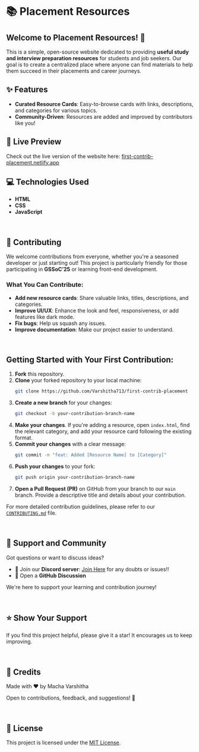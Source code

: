 
# 📚 Placement Resources

## Welcome to Placement Resources\! 👋

This is a simple, open-source website dedicated to providing **useful study and interview preparation resources** for students and job seekers. Our goal is to create a centralized place where anyone can find materials to help them succeed in their placements and career journeys.


## ✨ Features

  * **Curated Resource Cards**: Easy-to-browse cards with links, descriptions, and categories for various topics.
  * **Community-Driven**: Resources are added and improved by contributors like you\!
     

## 🚀 Live Preview

Check out the live version of the website here: [first-contrib-placement.netlify.app](https://first-contrib-placement.netlify.app/)
<br>
## 💻 Technologies Used

  * **HTML**
  * **CSS**
  * **JavaScript**

<br>

## 🤝 Contributing

We welcome contributions from everyone, whether you're a seasoned developer or just starting out\! This project is particularly friendly for those participating in **GSSoC’25** or learning front-end development.

### What You Can Contribute:

  * **Add new resource cards**: Share valuable links, titles, descriptions, and categories.
  * **Improve UI/UX**: Enhance the look and feel, responsiveness, or add features like dark mode.
  * **Fix bugs**: Help us squash any issues.
  * **Improve documentation**: Make our project easier to understand.

 <br>   

## Getting Started with Your First Contribution:



1.  **Fork** this repository.
2.  **Clone** your forked repository to your local machine:
    ```bash
    git clone https://github.com/Varshitha713/first-contrib-placement
    ```
3.  **Create a new branch** for your changes:
    ```bash
    git checkout -b your-contribution-branch-name
    ```
4.  **Make your changes**. If you're adding a resource, open `index.html`, find the relevant category, and add your resource card following the existing format.
5.  **Commit your changes** with a clear message:
    ```bash
    git commit -m "feat: Added [Resource Name] to [Category]"
    ```
6.  **Push your changes** to your fork:
    ```bash
    git push origin your-contribution-branch-name
    ```
7.  **Open a Pull Request (PR)** on GitHub from your branch to our `main` branch. Provide a descriptive title and details about your contribution.

For more detailed contribution guidelines, please refer to our [`CONTRIBUTING.md`](https://github.com/Varshitha713/first-contrib-placement/blob/master/contributing.md) file.

<br>

## 💬 Support and Community

Got questions or want to discuss ideas?

  * 📢 Join our **Discord server**: [Join Here](https://discord.gg/eZUc6NA4Np) for any doubts or issues!!
  * 📌 Open a **GitHub Discussion**

We're here to support your learning and contribution journey\!

<br>

## ⭐ Show Your Support

If you find this project helpful, please give it a star\! It encourages us to keep improving.

<br>

## 🙌 Credits

Made with ❤️ by Macha Varshitha

Open to contributions, feedback, and suggestions\! 🚀

<br>

## 📝 License

This project is licensed under the [MIT License](./LICENSE).
